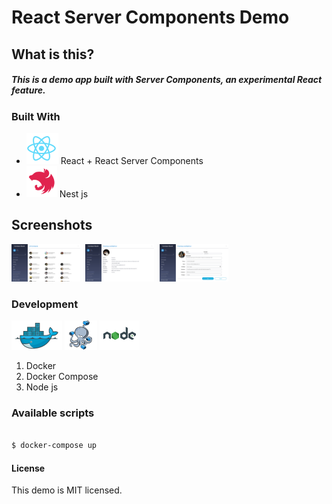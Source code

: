 # React Server Components Demo

## What is this?

##### This is a demo app built with Server Components, an experimental React feature.

### Built With

- ![react logo](/readme/react.png) React + React Server Components
- ![nest logo](/readme/nest.png) Nest js

## Screenshots

<kbd>
    <img src="/readme/screenshot-home.jpg" alt="screenshot" width="110px" height="60px">
</kbd>
<kbd>
    <img src="/readme/screenshot-item.jpg" alt="screenshot" width="110px" height="60px">
</kbd>
<kbd>
    <img src="/readme/screenshot-form.jpg" alt="screenshot" width="110px" height="60px">
</kbd>

### Development

![docker logo](/readme/docker.png)
![docker-compose logo](/readme/docker-compose.png)
![node.js logo](/readme/nodejs.png)

1. Docker
2. Docker Compose
3. Node js

### Available scripts

```bash

$ docker-compose up

```

#### License

This demo is MIT licensed.
